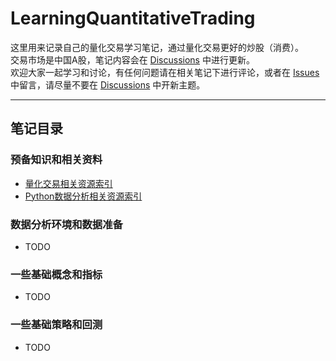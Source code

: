 # LearningQuantitativeTrading

这里用来记录自己的量化交易学习笔记，通过量化交易更好的炒股（消费）。  
交易市场是中国A股，笔记内容会在 [Discussions](https://github.com/0x134DB4F/LearningQuantitativeTrading/discussions) 中进行更新。  
欢迎大家一起学习和讨论，有任何问题请在相关笔记下进行评论，或者在 [Issues](https://github.com/0x134DB4F/LearningQuantitativeTrading/issues) 中留言，请尽量不要在 [Discussions](https://github.com/0x134DB4F/LearningQuantitativeTrading/discussions) 中开新主题。   

---

## 笔记目录

### 预备知识和相关资料
- [量化交易相关资源索引](https://github.com/0x134DB4F/LearningQuantitativeTrading/discussions/1)
- [Python数据分析相关资源索引](https://github.com/0x134DB4F/LearningQuantitativeTrading/discussions/2)

### 数据分析环境和数据准备
- TODO
  
### 一些基础概念和指标
- TODO
  
### 一些基础策略和回测
- TODO
